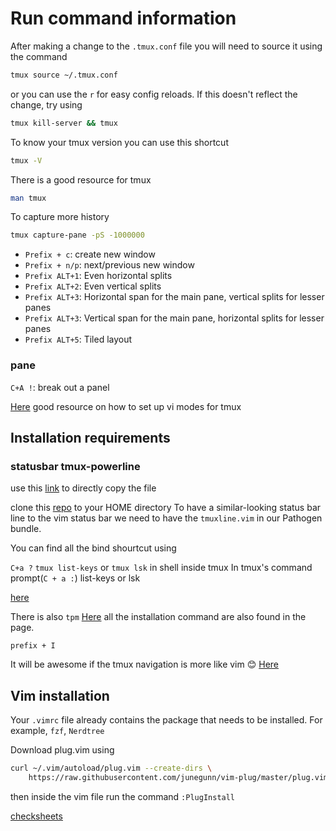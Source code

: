 # Run command information

After making a change to the `.tmux.conf` file you will need to source it using the command

```bash
tmux source ~/.tmux.conf
```

or you can use the `r` for easy config reloads. If this doesn't reflect the change, try using

```bash
tmux kill-server && tmux
```

To know your tmux version you can use this shortcut

```bash
tmux -V
```

There is a good resource for tmux

```bash
man tmux
```

To capture more history

```bash
tmux capture-pane -pS -1000000
```

- `Prefix + c`: create new window
- `Prefix + n/p`: next/previous new window
- `Prefix ALT+1`: Even horizontal splits
- `Prefix ALT+2`: Even vertical splits
- `Prefix ALT+3`: Horizontal span for the main pane, vertical splits for lesser panes
- `Prefix ALT+3`: Vertical span for the main pane, horizontal splits for lesser panes
- `Prefix ALT+5`: Tiled layout

### pane

`C+A !`: break out a panel

[Here](https://blog.sanctum.geek.nz/vi-mode-in-tmux/#:~:text=Most%20of%20the%20basic%20vi,another%2C%20and%20then%20pressing%20Enter.) good resource on how to set up vi modes for tmux



## Installation requirements

### statusbar tmux-powerline

use this [link](https://github.com/edkolev/tmuxline.vim#installation) to directly copy the file

clone this [repo](https://github.com/erikw/tmux-powerline) to your HOME directory To have a similar-looking status bar line to the vim status bar we need to have the `tmuxline.vim` in our Pathogen bundle.

You can find all the bind shourtcut using

`C+a ?`
`tmux list-keys` or `tmux lsk` in shell inside tmux
In tmux's command prompt(`C + a :`) list-keys or lsk

[here](https://www.seanh.cc/2020/12/28/binding-keys-in-tmux/)

There is also `tpm` [Here](https://github.com/tmux-plugins/tpm) all the installation command are also found in the page.

`prefix + I`

It will be awesome if the tmux navigation is more like vim 😊 [Here](https://www.bugsnag.com/blog/tmux-and-vim)


## Vim installation

Your `.vimrc` file already contains the package that needs to be installed. For example, `fzf`, `Nerdtree`

Download plug.vim using 

```bash
curl ~/.vim/autoload/plug.vim --create-dirs \
    https://raw.githubusercontent.com/junegunn/vim-plug/master/plug.vim
```

then inside the vim file run the command `:PlugInstall`

[checksheets](https://www.maketecheasier.com/cheatsheet/vim-keyboard-shortcuts/)

